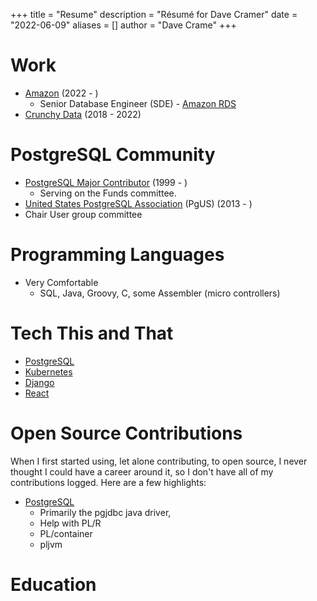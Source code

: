 +++
title = "Resume"
description = "Résumé for Dave Cramer"
date = "2022-06-09"
aliases = []
author = "Dave Crame"
+++

# Work

- [Amazon](https://www.amazon.com) (2022 - )
  - Senior Database Engineer (SDE) - [Amazon RDS](https://aws.amazon.com/rds/)
- [Crunchy Data](https://www.crunchydata.com) (2018 - 2022)
  
# PostgreSQL Community

- [PostgreSQL Major Contributor](https://www.postgresql.org/community/contributors/) (1999 - )
  - Serving on the Funds committee.
- [United States PostgreSQL Association](https://www.postgresql.us) (PgUS) (2013 - )
 - Chair User group committee
 

# Programming Languages

- Very Comfortable
  - SQL, Java, Groovy, C, some Assembler (micro controllers)


# Tech This and That

- [PostgreSQL](https://www.postgresql.org)
- [Kubernetes](https://kubernetes.io/)
- [Django](https://www.djangoproject.com/)
- [React](https://reactjs.org/)

# Open Source Contributions

When I first started using, let alone contributing, to open source, I never thought I could have a career around it, so I don't have all of my contributions logged. Here are a few highlights:

- [PostgreSQL](https://www.postgresql.org)
  - Primarily the pgjdbc java driver, 
  - Help with PL/R
  - PL/container
  - pljvm


# Education


